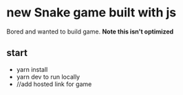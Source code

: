 # new Snake game built with js

Bored and wanted to build game. **Note this isn't optimized**

## start

- yarn install
- yarn dev to run locally
- //add hosted link for game
